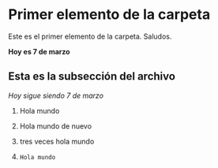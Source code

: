 # Primer elemento de la carpeta

Este es el primer elemento de la carpeta. Saludos.

**Hoy es 7 de marzo**

## Esta es la subsección del archivo

*Hoy sigue siendo 7 de marzo*

1. Hola mundo
2. Hola mundo de nuevo
3. tres veces hola mundo

4. ``Hola mundo``
